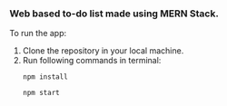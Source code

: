 ### Web based to-do list made using MERN Stack. 

To run the app:
1) Clone the repository in your local machine.
2) Run following commands in terminal:
	```
	npm install
	```
	```
	npm start
	```
	
